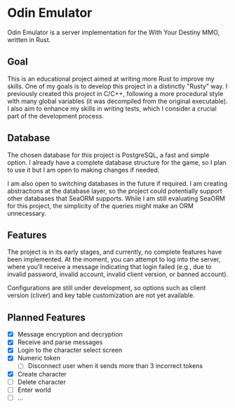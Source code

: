 # Odin Emulator
Odin Emulator is a server implementation for the With Your Destiny MMO, written in Rust.

## Goal
This is an educational project aimed at writing more Rust to improve my skills. One of my goals is to develop this project in a distinctly "Rusty" way. I previously created this project in C/C++, following a more procedural style with many global variables (it was decompiled from the original executable). I also aim to enhance my skills in writing tests, which I consider a crucial part of the development process.

## Database
The chosen database for this project is PostgreSQL, a fast and simple option. I already have a complete database structure for the game, so I plan to use it but I am open to making changes if needed.

I am also open to switching databases in the future if required. I am creating abstractions at the database layer, so the project could potentially support other databases that SeaORM supports. While I am still evaluating SeaORM for this project, the simplicity of the queries might make an ORM unnecessary.

## Features
The project is in its early stages, and currently, no complete features have been implemented. At the moment, you can attempt to log into the server, where you’ll receive a message indicating that login failed (e.g., due to invalid password, invalid account, invalid client version, or banned account).

Configurations are still under development, so options such as client version (cliver) and key table customization are not yet available.

## Planned Features
- [x] Message encryption and decryption
- [x] Receive and parse messages
- [x] Login to the character select screen
- [x] Numeric token
    - [ ] Disconnect user when it sends more than 3 incorrect tokens
- [x] Create character
- [ ] Delete character
- [ ] Enter world
- [ ] ...
